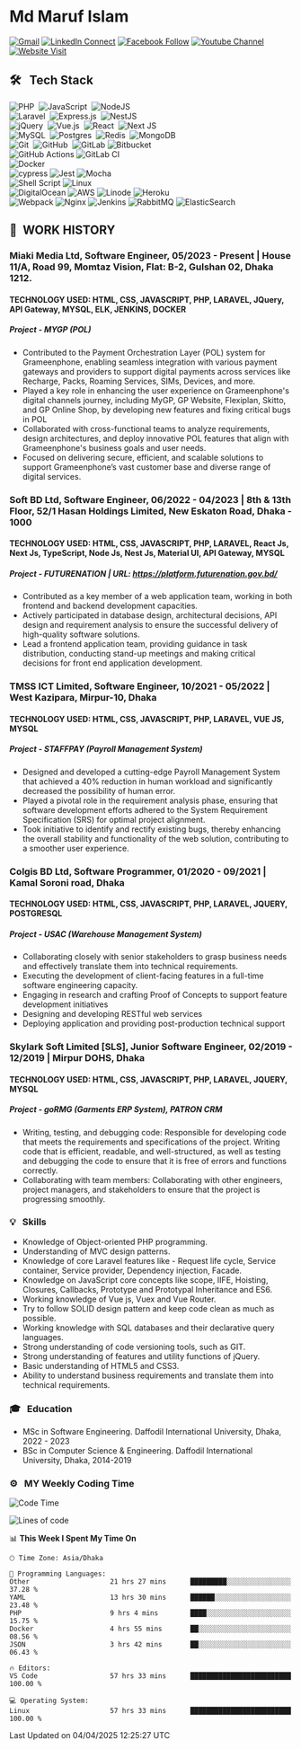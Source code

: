 # Md Maruf Islam

[![Gmail](https://img.shields.io/badge/%20-Send%20Mail-black?color=14171A&labelColor=ef5350&logo=gmail&logoColor=ffffff)](mailto:maruf4426@diu.edu.bd)
[![LinkedIn Connect](https://img.shields.io/badge/%20-Connect-black?color=14171A&labelColor=0077b5&logo=linkedin&logoColor=ffffff)](https://www.linkedin.com/in/islammaruf/)
[![Facebook Follow](https://img.shields.io/badge/%20-Connect-black?color=14171A&labelColor=4267b2&logo=facebook&logoColor=ffffff)](https://www.facebook.com/islammaruf7424/)
[![Youtube Channel](https://img.shields.io/badge/%20-Channel-black?color=14171A&labelColor=c53929&logo=youtube&logoColor=ffffff)](https://www.youtube.com/channel/UCLMGSasSxHmrEmu5LcL9AMA)
[![Website Visit](https://img.shields.io/badge/%20-Website-black?color=14171A&labelColor=45B39D&logo=drone&logoColor=ffffff)](https://islammaruf.github.io/)

## 🛠 &nbsp; Tech Stack

![PHP](https://img.shields.io/badge/php-%23777BB4.svg?style=for-the-badge&logo=php&logoColor=white)&nbsp;
![JavaScript](https://img.shields.io/badge/javascript-%23323330.svg?style=for-the-badge&logo=javascript&logoColor=%23F7DF1E)&nbsp;
![NodeJS](https://img.shields.io/badge/node.js-6DA55F?style=for-the-badge&logo=node.js&logoColor=white)&nbsp;\
![Laravel](https://img.shields.io/badge/laravel-%23FF2D20.svg?style=for-the-badge&logo=laravel&logoColor=white)&nbsp;
![Express.js](https://img.shields.io/badge/express.js-%23404d59.svg?style=for-the-badge&logo=express&logoColor=%2361DAFB)&nbsp;
![NestJS](https://img.shields.io/badge/nestjs-%23E0234E.svg?style=for-the-badge&logo=nestjs&logoColor=white)&nbsp;\
![jQuery](https://img.shields.io/badge/jquery-%230769AD.svg?style=for-the-badge&logo=jquery&logoColor=white)&nbsp;
![Vue.js](https://img.shields.io/badge/vuejs-%2335495e.svg?style=for-the-badge&logo=vuedotjs&logoColor=%234FC08D)&nbsp;
![React](https://img.shields.io/badge/react-%2320232a.svg?style=for-the-badge&logo=react&logoColor=%2361DAFB)&nbsp;
![Next JS](https://img.shields.io/badge/Next-black?style=for-the-badge&logo=next.js&logoColor=white)&nbsp;\
![MySQL](https://img.shields.io/badge/mysql-%2300f.svg?style=for-the-badge&logo=mysql&logoColor=white)&nbsp;
![Postgres](https://img.shields.io/badge/postgres-%23316192.svg?style=for-the-badge&logo=postgresql&logoColor=white)&nbsp;
![Redis](https://img.shields.io/badge/redis-%23DD0031.svg?style=for-the-badge&logo=redis&logoColor=white)&nbsp;
![MongoDB](https://img.shields.io/badge/MongoDB-%234ea94b.svg?style=for-the-badge&logo=mongodb&logoColor=white)\
![Git](https://img.shields.io/badge/git-%23F05033.svg?style=for-the-badge&logo=git&logoColor=white)&nbsp;
![GitHub](https://img.shields.io/badge/github-%23121011.svg?style=for-the-badge&logo=github&logoColor=white)&nbsp;
![GitLab](https://img.shields.io/badge/gitlab-%23181717.svg?style=for-the-badge&logo=gitlab&logoColor=white)
![Bitbucket](https://img.shields.io/badge/bitbucket-%230047B3.svg?style=for-the-badge&logo=bitbucket&logoColor=white)\
![GitHub Actions](https://img.shields.io/badge/github%20actions-%232671E5.svg?style=for-the-badge&logo=githubactions&logoColor=white)
![GitLab CI](https://img.shields.io/badge/gitlab%20ci-%23181717.svg?style=for-the-badge&logo=gitlab&logoColor=white)\
![Docker](https://img.shields.io/badge/docker-%230db7ed.svg?style=for-the-badge&logo=docker&logoColor=white)\
![cypress](https://img.shields.io/badge/-cypress-%23E5E5E5?style=for-the-badge&logo=cypress&logoColor=058a5e)
![Jest](https://img.shields.io/badge/-jest-%23C21325?style=for-the-badge&logo=jest&logoColor=white)
![Mocha](https://img.shields.io/badge/-mocha-%238D6748?style=for-the-badge&logo=mocha&logoColor=white)\
![Shell Script](https://img.shields.io/badge/shell_script-%23121011.svg?style=for-the-badge&logo=gnu-bash&logoColor=white)
![Linux](https://img.shields.io/badge/Linux-FCC624?style=for-the-badge&logo=linux&logoColor=black)\
![DigitalOcean](https://img.shields.io/badge/DigitalOcean-%230167ff.svg?style=for-the-badge&logo=digitalOcean&logoColor=white)
![AWS](https://img.shields.io/badge/AWS-%23FF9900.svg?style=for-the-badge&logo=amazon-aws&logoColor=white)
![Linode](https://img.shields.io/badge/linode-00A95C?style=for-the-badge&logo=linode&logoColor=white)
![Heroku](https://img.shields.io/badge/heroku-%23430098.svg?style=for-the-badge&logo=heroku&logoColor=white)\
![Webpack](https://img.shields.io/badge/webpack-%238DD6F9.svg?style=for-the-badge&logo=webpack&logoColor=black)
![Nginx](https://img.shields.io/badge/nginx-%23009639.svg?style=for-the-badge&logo=nginx&logoColor=white)
![Jenkins](https://img.shields.io/badge/jenkins-%232C5263.svg?style=for-the-badge&logo=jenkins&logoColor=white)
![RabbitMQ](https://img.shields.io/badge/Rabbitmq-FF6600?style=for-the-badge&logo=rabbitmq&logoColor=white)
![ElasticSearch](https://img.shields.io/badge/-ElasticSearch-005571?style=for-the-badge&logo=elasticsearch)

## :office: &nbsp;WORK HISTORY

### **Miaki Media Ltd, Software Engineer**, 05/2023 - Present | House 11/A, Road 99, Momtaz Vision, Flat: B-2, Gulshan 02, Dhaka 1212.

#### **TECHNOLOGY USED:** HTML, CSS, JAVASCRIPT, PHP, LARAVEL, JQuery, API Gateway, MYSQL, ELK, JENKINS, DOCKER

##### **Project - MYGP (POL)**

- Contributed to the Payment Orchestration Layer (POL) system for Grameenphone, enabling seamless integration with various payment gateways and providers to support digital payments across services like Recharge, Packs, Roaming Services, SIMs, Devices, and more.
- Played a key role in enhancing the user experience on Grameenphone's digital channels journey, including MyGP, GP Website, Flexiplan, Skitto, and GP Online Shop, by developing new features and fixing critical bugs in POL
- Collaborated with cross-functional teams to analyze requirements, design architectures, and deploy innovative POL features that align with Grameenphone's business goals and user needs.
- Focused on delivering secure, efficient, and scalable solutions to support Grameenphone’s vast customer base and diverse range of digital services.

### **Soft BD Ltd, Software Engineer**, 06/2022 - 04/2023 | 8th & 13th Floor, 52/1 Hasan Holdings Limited, New Eskaton Road, Dhaka - 1000

#### **TECHNOLOGY USED:** HTML, CSS, JAVASCRIPT, PHP, LARAVEL, React Js, Next Js, TypeScript, Node Js, Nest Js, Material UI, API Gateway, MYSQL

##### **Project - FUTURENATION** | URL: <https://platform.futurenation.gov.bd/>

- Contributed as a key member of a web application team, working in both frontend and backend development
capacities.
- Actively participated in database design, architectural decisions, API design and requirement analysis to
ensure the successful delivery of high-quality software solutions.
- Lead a frontend application team, providing guidance in task distribution, conducting stand-up meetings and
making critical decisions for front end application development.

### **TMSS ICT Limited, Software Engineer**, 10/2021 - 05/2022 | West Kazipara, Mirpur-10, Dhaka

#### **TECHNOLOGY USED:** HTML, CSS, JAVASCRIPT, PHP, LARAVEL, VUE JS, MYSQL

##### **Project - STAFFPAY (Payroll Management System)**

- Designed and developed a cutting-edge Payroll Management System that achieved a 40% reduction in human
workload and significantly decreased the possibility of human error.
- Played a pivotal role in the requirement analysis phase, ensuring that software development efforts adhered
to the System Requirement Specification (SRS) for optimal project alignment.
- Took initiative to identify and rectify existing bugs, thereby enhancing the overall stability and functionality of
the web solution, contributing to a smoother user experience.

### **Colgis BD Ltd, Software Programmer**, 01/2020 - 09/2021 | Kamal Soroni road, Dhaka

#### **TECHNOLOGY USED:** HTML, CSS, JAVASCRIPT, PHP, LARAVEL, JQUERY, POSTGRESQL

##### **Project - USAC (Warehouse Management System)**


- Collaborating closely with senior stakeholders to grasp business needs and effectively translate them into
technical requirements.
- Executing the development of client-facing features in a full-time software engineering capacity.
- Engaging in research and crafting Proof of Concepts to support feature development initiatives
- Designing and developing RESTful web services
- Deploying application and providing post-production technical support


### **Skylark Soft Limited [SLS], Junior Software Engineer**, 02/2019 - 12/2019 | Mirpur DOHS, Dhaka

#### **TECHNOLOGY USED:** HTML, CSS, JAVASCRIPT, PHP, LARAVEL, JQUERY, MYSQL

##### **Project - goRMG (Garments ERP System), PATRON CRM**

- Writing, testing, and debugging code: Responsible for developing code that meets the requirements and
specifications of the project. Writing code that is efficient, readable, and well-structured, as well as testing
and debugging the code to ensure that it is free of errors and functions correctly.
- Collaborating with team members: Collaborating with other engineers, project managers, and stakeholders to
ensure that the project is progressing smoothly.

### 💡 &nbsp; Skills

- Knowledge of Object-oriented PHP programming.
- Understanding of MVC design patterns.
- Knowledge of core Laravel features like - Request life cycle, Service container, Service provider, Dependency injection, Facade.
- Knowledge on JavaScript core concepts like scope, IIFE, Hoisting, Closures, Callbacks, Prototype and Prototypal Inheritance and ES6.
- Working knowledge of Vue js, Vuex and Vue Router.
- Try to follow SOLID design pattern and keep code clean as much as possible.
- Working knowledge with SQL databases and their declarative query languages.
- Strong understanding of code versioning tools, such as GIT.
- Strong understanding of features and utility functions of jQuery.
- Basic understanding of HTML5 and CSS3.
- Ability to understand business requirements and translate them into technical requirements.

### 🎓 &nbsp; Education

- MSc in Software Engineering. Daffodil International University, Dhaka, 2022 - 2023
- BSc in Computer Science & Engineering. Daffodil International University, Dhaka, 2014-2019

### ⚙️ &nbsp; MY Weekly Coding Time
<!--START_SECTION:waka-->
![Code Time](http://img.shields.io/badge/Code%20Time-5%2C786%20hrs%2020%20mins-blue)

![Lines of code](https://img.shields.io/badge/From%20Hello%20World%20I%27ve%20Written-15.8%20million%20lines%20of%20code-blue)

📊 **This Week I Spent My Time On** 

```text
🕑︎ Time Zone: Asia/Dhaka

💬 Programming Languages: 
Other                    21 hrs 27 mins      █████████░░░░░░░░░░░░░░░░   37.28 % 
YAML                     13 hrs 30 mins      ██████░░░░░░░░░░░░░░░░░░░   23.48 % 
PHP                      9 hrs 4 mins        ████░░░░░░░░░░░░░░░░░░░░░   15.75 % 
Docker                   4 hrs 55 mins       ██░░░░░░░░░░░░░░░░░░░░░░░   08.56 % 
JSON                     3 hrs 42 mins       ██░░░░░░░░░░░░░░░░░░░░░░░   06.43 % 

🔥 Editors: 
VS Code                  57 hrs 33 mins      █████████████████████████   100.00 % 

💻 Operating System: 
Linux                    57 hrs 33 mins      █████████████████████████   100.00 % 
```


 Last Updated on 04/04/2025 12:25:27 UTC
<!--END_SECTION:waka-->

